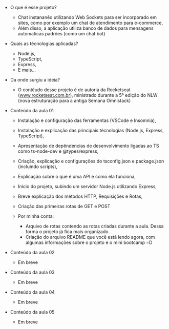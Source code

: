 - O que é esse projeto?
  - Chat instananêo utilizando Web Sockets para ser incorporado em sites, como por exemplo um chat de atendimento para e-commerce,
  - Além disso, a aplicação utiliza banco de dados para mensagens automaticas padrões (como um chat bot)

- Quais as técnologias aplicadas?
  - Node.js,
  - TypeScript,
  - Express,
  - E mais...

- Da onde surgiu a ideia?
  - O contêudo desse projeto é de autoria da Rocketseat (www.rocketseat.com.br), ministrado durante a 5ª edição do NLW (nova estruturação para a antiga Semana Omnistack)

- Conteúdo da aula 01
  - Instalação e configuração das ferramentas (VSCode e Insomnia),
  - Instalação e explicação das principais técnologias (Node.js, Express, TypeScript),
  - Apresentação de depêndencias de desenvolvimento ligadas ao TS como ts-node-dev e @types/express,
  - Criação, explicação e configurações do tsconfig.json e package.json (incluindo scripts),
  - Explicação sobre o que é uma API e como ela funciona,
  - Inicio do projeto, subindo um servidor Node.js utilizando Express,
  - Breve explicação dos métodos HTTP, Requisições e Rotas,
  - Criação das primeiras rotas de GET e POST

  - Por minha conta:
    - Arquivo de rotas contendo as rotas criadas durante a aula. Dessa forma o projeto já fica mais organizado.
    - Criação do arquivo README que você está lendo agora, com algumas informações sobre o projeto e o mini bootcamp =D

- Conteúdo da aula 02
  - Em breve

- Conteúdo da aula 03
  - Em breve

- Conteúdo da aula 04
  - Em breve

- Conteúdo da aula 05
  - Em breve